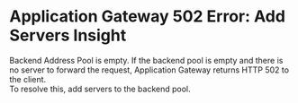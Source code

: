 <properties
pageTitle="Application Gateway 502 Error: Add Servers Insight"
description="Application Gateway 502 Error: Add Servers Insight"
infoBubbleText= "Issues with your Application Gateway were detected. See details on the right."
service="microsoft.network"
resource="applicationGateway"
authors="JRMayberry"
ms.author="rimayber"
displayOrder=""
articleId="2503c994-e276-4922-ba18-f71aab71d9b8"
diagnosticScenario=""
selfHelpType="Diagnostics"
supportTopicIds=""
resourceTags=""
productPesIds=""
cloudEnvironments="Public" />

# Application Gateway 502 Error: Add Servers Insight

<!--issueDescription-->
Backend Address Pool is empty. If the backend pool is empty and there is no server to forward the request, Application Gateway returns HTTP 502 to the client. <br>To resolve this, add servers to the backend pool.
<!--/issueDescription-->
